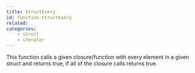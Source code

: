 ```yaml
---
title: StructEvery
id: function-structevery
related:
categories:
    - struct
    - iterator
---
```


This function calls a given closure/function with every element in a given struct and returns true, if all of the closure calls returns true.